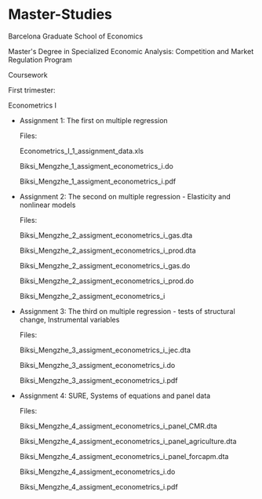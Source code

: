 # Master-Studies

Barcelona Graduate School of Economics

Master's Degree in Specialized Economic Analysis: Competition and Market Regulation Program

Coursework

First trimester:

Econometrics I



- Assignment 1: The first on multiple regression
  
  Files: 
  
  Econometrics_I_1_assignment_data.xls
  
  Biksi_Mengzhe_1_assigment_econometrics_i.do
  
  Biksi_Mengzhe_1_assigment_econometrics_i.pdf
  
  

- Assignment 2: The second on multiple regression - Elasticity and nonlinear models

  Files: 
  
  Biksi_Mengzhe_2_assigment_econometrics_i_gas.dta
  
  Biksi_Mengzhe_2_assigment_econometrics_i_prod.dta
  
  Biksi_Mengzhe_2_assigment_econometrics_i_gas.do
  
  Biksi_Mengzhe_2_assigment_econometrics_i_prod.do
  
  Biksi_Mengzhe_2_assigment_econometrics_i
  
  

- Assignment 3: The third on multiple regression - tests of structural change, Instrumental variables

  Files: 
  
  Biksi_Mengzhe_3_assigment_econometrics_i_jec.dta
  
  Biksi_Mengzhe_3_assigment_econometrics_i.do
  
  Biksi_Mengzhe_3_assigment_econometrics_i.pdf
  
 
- Assignment 4: SURE, Systems of equations and panel data

  Files: 
  
  Biksi_Mengzhe_4_assigment_econometrics_i_panel_CMR.dta
  
  Biksi_Mengzhe_4_assigment_econometrics_i_panel_agriculture.dta
  
  Biksi_Mengzhe_4_assigment_econometrics_i_panel_forcapm.dta
  
  Biksi_Mengzhe_4_assigment_econometrics_i.do
  
  Biksi_Mengzhe_4_assigment_econometrics_i.pdf
  
  
  

